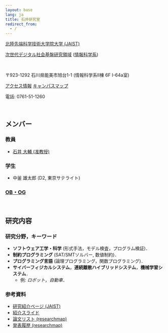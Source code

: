 ```yaml
---
layout: base
lang: ja
title: 石井研究室
redirect_from:
  - /
---
```


[北陸先端科学技術大学院大学 (JAIST)](https://www.jaist.ac.jp/index.html)
            
[次世代デジタル社会基盤研究領域](https://www.jaist.ac.jp/areas/ngdi/)
([情報科学系](https://www.jaist.ac.jp/areas/information-science.html))

<br />

〒923-1292 石川県能美市旭台1-1 (情報科学系II棟 6F I-64a室)

[アクセス情報](https://www.jaist.ac.jp/top/access/)
[キャンパスマップ](https://www.jaist.ac.jp/top/campusmap/)

電話: 0761-51-1260

<br />

## メンバー

### 教員

- [石井 大輔 (准教授)](https://researchmap.jp/dishii?lang=ja)

### 学生

- 中釜 雄太郎 (D2, 東京サテライト)

### [OB・OG](./alumni.html)

<br />

## <a name="research-ja"></a>研究内容

### 研究分野，キーワード

- **ソフトウェア工学・科学** (形式手法，モデル検査，プログラム検証)．
- **制約プログラミング** (SAT/SMTソルバー, 数値制約)．
- **プログラミング言語** (論理プログラミング，関数プログラミング)．
- **サイバーフィジカルシステム**，**連続離散ハイブリッドシステム**，**機械学習システム**．
    - 例: *ロボット*，*自動車*．

### 参考資料

- [研究紹介ページ (JAIST)](https://www.jaist.ac.jp/laboratory/ngdi/ishii.html)
- [紹介スライド](../2023-04_il-intro.pdf)
- [論文リスト (researchmap)](https://researchmap.jp/dishii/published_papers?lang=ja)
- [発表履歴 (researchmap)](https://researchmap.jp/dishii/misc?lang=ja)

<!-- EOF -->
